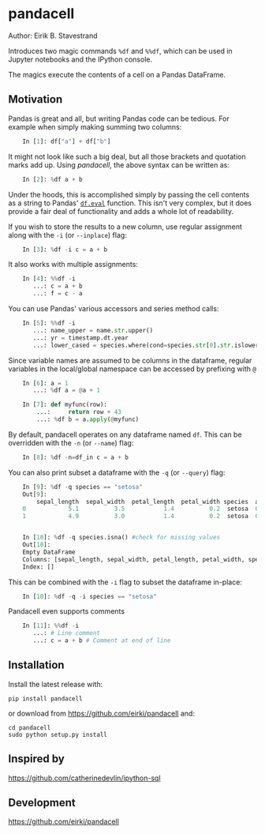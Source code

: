 # pandacell

Author: Eirik B. Stavestrand

Introduces two magic commands `%df` and `%%df`, which can be used in Jupyter notebooks and the IPython console.

The magics execute the contents of a cell on a Pandas DataFrame.

## Motivation
Pandas is great and all, but writing Pandas code can be tedious. For example when simply making summing two columns:

```python
    In [1]: df["a"] + df["b"]
```

It might not look like such a big deal, but all those brackets and quotation marks add up.
Using *pandacell*, the above syntax can be written as:

```python
    In [2]: %df a + b
```

Under the hoods, this is accomplished simply by passing the cell contents as a string to Pandas' [`df.eval`](https://pandas.pydata.org/pandas-docs/stable/reference/api/pandas.DataFrame.eval.html) function.
This isn't very complex, but it does provide a fair deal of functionality and adds a whole lot of readability.

If you wish to store the results to a new column, use regular assignment along with the `-i` (or `--inplace`) flag:

```python
    In [3]: %df -i c = a + b
```
It also works with multiple assignments:

```python
    In [4]: %%df -i
       ...: c = a + b
       ...: f = c - a
```
You can use Pandas' various accessors and series method calls:

```python
    In [5]: %%df -i
       ...: name_upper = name.str.upper()
       ...: yr = timestamp.dt.year
       ...: lower_cased = species.where(cond=species.str[0].str.islower(), other=None)
```

Since variable names are assumed to be columns in the dataframe, regular variables in the local/global namespace can be accessed by prefixing with `@`

```python
    In [6]: a = 1
       ...: %df a = @a + 1

    In [7]: def myfunc(row):
        ...:     return row + 43
        ...: %df b = a.apply(@myfunc)
```

By default, pandacell operates on any dataframe named `df`. This can be overridden with the `-n` (or `--name`) flag:

```python
    In [8]: %df -n=df_in c = a + b
```

You can also print subset a dataframe with the `-q` (or `--query`) flag:

```python
    In [9]: %df -q species == "setosa"
    Out[9]:
        sepal_length  sepal_width  petal_length  petal_width species  a
    0            5.1          3.5           1.4          0.2  setosa  0
    1            4.9          3.0           1.4          0.2  setosa  0


    In [10]: %df -q species.isna() #check for missing values
    Out[10]:
    Empty DataFrame
    Columns: [sepal_length, sepal_width, petal_length, petal_width, species]
    Index: []
```

This can be combined with the `-i` flag to subset the dataframe in-place:

```python
    In [10]: %df -q -i species == "setosa"
```

Pandacell even supports comments

```python
    In [11]: %%df -i
       ...: # Line comment
       ...: c = a + b # Comment at end of line
```

## Installation
Install the latest release with:

    pip install pandacell

or download from https://github.com/eirki/pandacell and:

    cd pandacell
    sudo python setup.py install



## Inspired by
https://github.com/catherinedevlin/ipython-sql


## Development
https://github.com/eirki/pandacell
